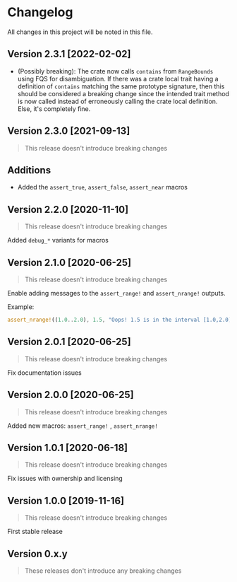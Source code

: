 # Changelog

All changes in this project will be noted in this file.

## Version 2.3.1 [2022-02-02]

- (Possibly breaking): The crate now calls `contains` from `RangeBounds` using FQS for disambiguation.
  If there was a crate local trait having a definition of `contains` matching the same prototype
  signature, then this should be considered a breaking change since the intended trait method is now
  called instead of erroneously calling the crate local definition. Else, it's completely fine.

## Version 2.3.0 [2021-09-13]

> This release doesn't introduce breaking changes

## Additions

- Added the `assert_true`, `assert_false`, `assert_near` macros

## Version 2.2.0 [2020-11-10]

> This release doesn't introduce breaking changes

Added `debug_*` variants for macros

## Version 2.1.0 [2020-06-25]

> This release doesn't introduce breaking changes

Enable adding messages to the `assert_range!` and `assert_nrange!` outputs.

Example:

```rust
assert_nrange!((1.0..2.0), 1.5, "Oops! 1.5 is in the interval [1.0,2.0)")
```

## Version 2.0.1 [2020-06-25]

> This release doesn't introduce breaking changes

Fix documentation issues

## Version 2.0.0 [2020-06-25]

> This release doesn't introduce breaking changes

Added new macros: `assert_range!` , `assert_nrange!`

## Version 1.0.1 [2020-06-18]

> This release doesn't introduce breaking changes

Fix issues with ownership and licensing

## Version 1.0.0 [2019-11-16]

> This release doesn't introduce breaking changes

First stable release

## Version 0.x.y

> These releases don't introduce any breaking changes
